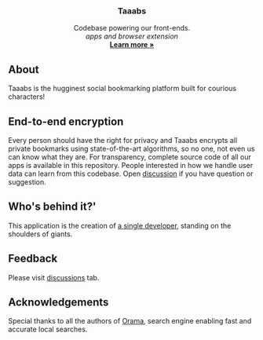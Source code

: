 <h3 align="center">Taaabs</h3>

<p align="center">
    Codebase powering our front-ends.
    <br />
    <i>apps and browser extension</i>
    <br />
    <a href="https://taaabs.com"><strong>Learn more »</strong></a>
    <br />
   
</p>

## About

Taaabs is the hugginest social bookmarking platform built for courious characters!

## End-to-end encryption

Every person should have the right for privacy and Taaabs encrypts all private bookmarks using state-of-the-art algorithms, so no one, not even us can know what they are. For transparency, complete source code of all our apps is available in this repository. People interested in how we handle user data can learn from this codebase. Open [discussion](https://github.com/taaabs/taaabs/discussions) if you have question or suggestion.

## Who's behind it?'

This application is the creation of [a single developer](https://x.com/robertpiosik), standing on the shoulders of giants.

## Feedback

Please visit [discussions](https://github.com/taaabs/taaabs/discussions) tab.

## Acknowledgements

Special thanks to all the authors of [Orama](https://github.com/askorama/orama), search engine enabling fast and accurate local searches.
